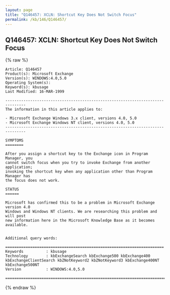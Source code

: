 ```yaml
---
layout: page
title: "Q146457: XCLN: Shortcut Key Does Not Switch Focus"
permalink: /kb/146/Q146457/
---
```


## Q146457: XCLN: Shortcut Key Does Not Switch Focus

{% raw %}

	Article: Q146457
	Product(s): Microsoft Exchange
	Version(s): WINDOWS:4.0,5.0
	Operating System(s): 
	Keyword(s): kbusage
	Last Modified: 16-MAR-1999
	
	-------------------------------------------------------------------------------
	The information in this article applies to:
	
	- Microsoft Exchange Windows 3.x client, versions 4.0, 5.0 
	- Microsoft Exchange Windows NT client, versions 4.0, 5.0 
	-------------------------------------------------------------------------------
	
	SYMPTOMS
	========
	
	After you assign a shortcut key to the Exchange icon in Program Manager, you
	cannot switch focus when you try to invoke Exchange from another application;
	invoking the shortcut key when any application other than Program Manager has
	the focus does not work.
	
	STATUS
	======
	
	Microsoft has confirmed this to be a problem in Microsoft Exchange version 4.0
	Windows and Windows NT clients. We are researching this problem and will post
	new information here in the Microsoft Knowledge Base as it becomes available.
	
	
	Additional query words:
	
	======================================================================
	Keywords          : kbusage 
	Technology        : kbExchangeSearch kbExchange500 kbExchange400 kbExchangeClientSearch kbZNotKeyword2 kbZNotKeyword3 kbExchange400NT kbExchange500NT
	Version           : WINDOWS:4.0,5.0
	
	=============================================================================
	

{% endraw %}
